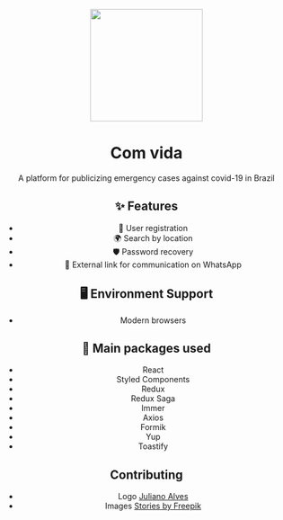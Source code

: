<p align="center">
  <a href="https://www.comvida.online">
    <img width="200" src="https://drive.google.com/file/d/1Hov9LeEk3mgUclHN97VfZhfO6ikbkCLq/view?usp=sharing">
  </a>
</p>

<h1 align="center">Com vida</h1>

<div align="center">

A platform for publicizing emergency cases against covid-19 in Brazil

## ✨ Features

- 🌈 User registration
- 🌍 Search by location
- 🛡 Password recovery
- 🤝 External link for communication on WhatsApp

## 🖥 Environment Support

- Modern browsers



## 🔨 Main packages used

- React
- Styled Components
- Redux
- Redux Saga
- Immer
- Axios
- Formik
- Yup
- Toastify

## Contributing

- Logo <a href="https://www.linkedin.com/in/julianoalves7/">Juliano Alves </a>
- Images <a href="https://stories.freepik.com/"> Stories by Freepik </a>
